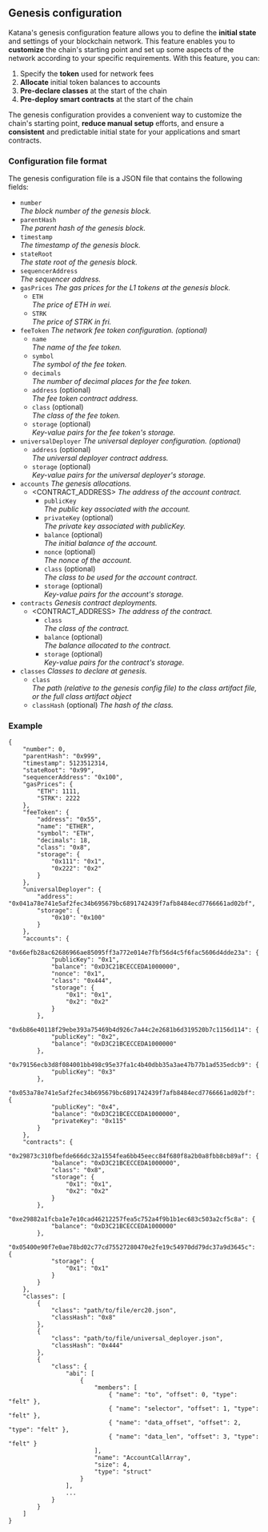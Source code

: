 ## Genesis configuration

Katana's genesis configuration feature allows you to define the **initial state** and settings of your blockchain network. This feature enables you to **customize** the chain's starting point and set up some aspects of the network according to your specific requirements. With this feature, you can:

1. Specify the **token** used for network fees
2. **Allocate** initial token balances to accounts
3. **Pre-declare classes** at the start of the chain
4. **Pre-deploy smart contracts** at the start of the chain

The genesis configuration provides a convenient way to customize the chain's starting point, **reduce manual setup** efforts, and ensure a **consistent** and predictable initial state for your applications and smart contracts.

### Configuration file format

The genesis configuration file is a JSON file that contains the following fields:

- `number`  
*The block number of the genesis block.*
- `parentHash`  
*The parent hash of the genesis block.*
- `timestamp`  
*The timestamp of the genesis block.*
- `stateRoot`  
*The state root of the genesis block.*
- `sequencerAddress`  
*The sequencer address.*
- `gasPrices` *The gas prices for the L1 tokens at the genesis block.*  
    - `ETH`   
  	*The price of ETH in wei.*
    - `STRK`  
	*The price of STRK in fri.*
- `feeToken` *The network fee token configuration. (optional)* 
	- `name`  
	*The name of the fee token.*
	- `symbol`  
	*The symbol of the fee token.*  
	- `decimals`  
	*The number of decimal places for the fee token.*
    - `address` (optional)  
  	*The fee token contract address.* 
	- `class`  (optional)  
  	*The class of the fee token.* 
	- `storage` (optional)  
    *Key-value pairs for the fee token's storage.*
- `universalDeployer` *The universal deployer configuration. (optional)*
	- `address` (optional)  
	*The universal deployer contract address.* 
	- `storage` (optional)  
	*Key-value pairs for the universal deployer's storage.* 
- `accounts` *The genesis allocations.*
	- <CONTRACT_ADDRESS> *The address of the account contract.* 
		- `publicKey`  
		*The public key associated with the account.*  
		- `privateKey` (optional)  
		*The private key associated with publicKey.* 
		- `balance` (optional)  
		*The initial balance of the account.* 
		- `nonce` (optional)  
		*The nonce of the account.* 
		- `class` (optional)  
		*The class to be used for the account contract.* 
		- `storage` (optional)  
		*Key-value pairs for the account's storage.* 
- `contracts` *Genesis contract deployments.*  
    - <CONTRACT_ADDRESS> *The address of the contract.* 
		- `class`  
		*The class of the contract.*  
		- `balance` (optional)    
		 *The balance allocated to the contract.*  
		- `storage` (optional)  
		*Key-value pairs for the contract's storage.*  
- `classes`  *Classes to declare at genesis.*  
    - `class`  
    *The path (relative to the genesis config file) to the class artifact file, or the full class artifact object*  
    - `classHash` (optional)
    *The hash of the class.*  

### Example

```jsonc
{
	"number": 0,
	"parentHash": "0x999",
	"timestamp": 5123512314,
	"stateRoot": "0x99",
	"sequencerAddress": "0x100",
	"gasPrices": {
		"ETH": 1111,
		"STRK": 2222
	},
	"feeToken": {
		"address": "0x55",
		"name": "ETHER",
		"symbol": "ETH",
		"decimals": 18,
		"class": "0x8",
		"storage": {
			"0x111": "0x1",
			"0x222": "0x2"
		}
	},
	"universalDeployer": {
		"address": "0x041a78e741e5af2fec34b695679bc6891742439f7afb8484ecd7766661ad02bf",
		"storage": {
			"0x10": "0x100"
		}
	},
	"accounts": {
		"0x66efb28ac62686966ae85095ff3a772e014e7fbf56d4c5f6fac5606d4dde23a": {
			"publicKey": "0x1",
			"balance": "0xD3C21BCECCEDA1000000",
			"nonce": "0x1",
			"class": "0x444",
			"storage": {
				"0x1": "0x1",
				"0x2": "0x2"
			}
		},
		"0x6b86e40118f29ebe393a75469b4d926c7a44c2e2681b6d319520b7c1156d114": {
			"publicKey": "0x2",
			"balance": "0xD3C21BCECCEDA1000000"
		},
		"0x79156ecb3d8f084001bb498c95e37fa1c4b40dbb35a3ae47b77b1ad535edcb9": {
			"publicKey": "0x3"
		},
		"0x053a78e741e5af2fec34b695679bc6891742439f7afb8484ecd7766661ad02bf": {
			"publicKey": "0x4",
			"balance": "0xD3C21BCECCEDA1000000",
			"privateKey": "0x115"
		}
	},
	"contracts": {
		"0x29873c310fbefde666dc32a1554fea6bb45eecc84f680f8a2b0a8fbb8cb89af": {
			"balance": "0xD3C21BCECCEDA1000000",
			"class": "0x8",
			"storage": {
				"0x1": "0x1",
				"0x2": "0x2"
			}
		},
		"0xe29882a1fcba1e7e10cad46212257fea5c752a4f9b1b1ec683c503a2cf5c8a": {
			"balance": "0xD3C21BCECCEDA1000000"
		},
		"0x05400e90f7e0ae78bd02c77cd75527280470e2fe19c54970dd79dc37a9d3645c": {
			"storage": {
				"0x1": "0x1"
			}
		}
	},
	"classes": [
		{
			"class": "path/to/file/erc20.json",
			"classHash": "0x8"
		},
		{
			"class": "path/to/file/universal_deployer.json",
			"classHash": "0x444"
		},
		{
			"class": {
				"abi": [
					{
						"members": [
							{ "name": "to", "offset": 0, "type": "felt" },
							{ "name": "selector", "offset": 1, "type": "felt" },
							{ "name": "data_offset", "offset": 2, "type": "felt" },
							{ "name": "data_len", "offset": 3, "type": "felt" }
						],
						"name": "AccountCallArray",
						"size": 4,
						"type": "struct"
					}
				],
                ...
			}
		}
	]
}
```
